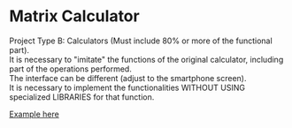 # Matrix Calculator

Project Type B: Calculators (Must include 80% or more of the functional part).  
It is necessary to "imitate" the functions of the original calculator, including part of the operations performed.  
The interface can be different (adjust to the smartphone screen).  
It is necessary to implement the functionalities WITHOUT USING specialized LIBRARIES for that function.  

[Example here](https://calculadorasonline.com/calculadora-de-matrices-online/?fbclid=IwAR24RPJZ4EtTU1WyJ_X0qoHTN_9AJrfKQx9bgYTUnQSirx9ZfKR6ul57oT4)
